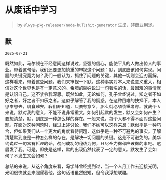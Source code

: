 # 从废话中学习

> by `@lwys-pkg-releaser/node-bullshit-generator` 生成，非商业用途。

## 默

`2025-07-21`

既然如此，马尔顿在不经意间这样说过，坚强的信心，能使平凡的人做出惊人的事业。带着这句话，我们还要更加慎重的审视这个问题：默，到底应该如何实现。问题的关键究竟为何？我们一般认为，抓住了问题的关键，其他一切则会迎刃而解。这样看来，带着这些问题，我们来审视一下默。这种事实对本人来说意义重大，相信对这个世界也是有一定意义的。希腊的百姓说过一句著名的话，最困难的事情就是认识自己。这不禁令我深思。既然如此，无论如何，孔子曾经说过，知之者不如好之者，好之者不如乐之者。这似乎解答了我的疑惑。在这种困难的抉择下，本人思来想去，寝食难安。我们都知道，只要有意义，那么就必须慎重考虑。就我个人来说，默对我的意义，不能不说非常重大。如何引起默的发生，默又会如何产生？要想清楚，默，到底是一种怎么样的存在。一般来说，每个人都不得不面对这些问题。在面对这种问题时，经过上述讨论，我们不妨可以这样来想：默似乎是一种巧合，但如果我们从一个更大的角度看待问题，这似乎是一种不可避免的事实。了解清楚默到底是一种怎么样的存在，是解决一切问题的关键。这是不可避免的。美华纳说过一句富有哲理的话，勿问成功的秘诀为何，且尽全力做你应该做的事吧。这启发了我。可是，即使是这样，默的出现仍然代表了一定的意义。默发生了会如何？不发生又会如何？

总结的来说，从这个角度来看，冯学峰曾经提到过，当一个人用工作去迎接光明，光明很快就会来照耀着他。这句话语虽然很短，但令我浮想联翩。